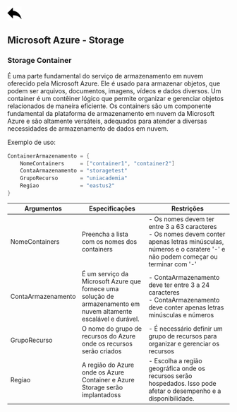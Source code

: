 [ ![back](./img/back.png) ](../README.md)

## Microsoft Azure - Storage

### Storage Container

É uma parte fundamental do serviço de armazenamento em nuvem oferecido pela Microsoft Azure. Ele é usado para armazenar objetos, que podem ser arquivos, documentos, imagens, vídeos e dados diversos. Um container é um contêiner lógico que permite organizar e gerenciar objetos relacionados de maneira eficiente. Os containers são um componente fundamental da plataforma de armazenamento em nuvem da Microsoft Azure e são altamente versáteis, adequados para atender a diversas necessidades de armazenamento de dados em nuvem.

Exemplo de uso:
```csharp
ContainerArmazenamento = {
    NomeContainers     = ["container1", "container2"]
    ContaArmazenamento = "storagetest"
    GrupoRecurso       = "uniacademia"
    Regiao             = "eastus2"
}
```

Argumentos | Especificações	| Restrições
-----------| ------------| ----------------------
NomeContainers     | Preencha a lista com os nomes dos containers  | - Os nomes devem ter entre 3 a 63 caracteres <br> - Os nomes devem conter apenas letras minúsculas, números e o caratere '-' e não podem começar ou terminar com '-'
ContaArmazenamento |  É um serviço da Microsoft Azure que fornece uma solução de armazenamento em nuvem altamente escalável e durável.  | - ContaArmazenamento deve ter entre 3 a 24 caracteres <br> - ContaArmazenamento deve conter apenas letras minúsculas e números
GrupoRecurso	| O nome do grupo de recursos do Azure onde os recursos serão criados	| - É necessário definir um grupo de recursos para organizar e gerenciar os recursos
Regiao	| A região do Azure onde os Azure Container e Azure Storage serão implantadoss	| - Escolha a região geográfica onde os recursos serão hospedados. Isso pode afetar o desempenho e a disponibilidade.
